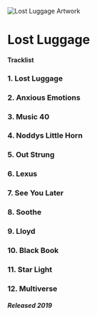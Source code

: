 ![Lost Luggage Artwork](https://distrokid.imgix.net/http%3A//distrokid.com/hyperfollow/art/yo50/lost-luggage-2?w=800&s=2027e9f04807b61b1f507718e7a90297)

# Lost Luggage

#### Tracklist

### 1. Lost Luggage
### 2. Anxious Emotions
### 3. Music 40
### 4. Noddys Little Horn
### 5. Out Strung 
### 6. Lexus
### 7. See You Later
### 8. Soothe
### 9. Lloyd
### 10. Black Book
### 11. Star Light
### 12. Multiverse 

##### Released 2019
